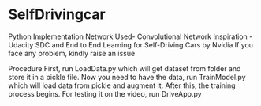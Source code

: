 # SelfDrivingcar


Python Implementation
Network Used- Convolutional Network
Inspiration - Udacity SDC and End to End Learning for Self-Driving Cars by Nvidia
If you face any problem, kindly raise an issue

Procedure
First, run LoadData.py which will get dataset from folder and store it in a pickle file.
Now you need to have the data, run TrainModel.py which will load data from pickle and augment it. After this, the training process begins.
For testing it on the video, run DriveApp.py
